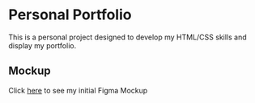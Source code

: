 # Personal Portfolio
This is a personal project designed to develop my HTML/CSS skills and display my portfolio.

## Mockup
Click [here](https://www.figma.com/design/G5bTIjk4Y4VQezBr841usA/Portfolio-Mockup?node-id=1-14&t=Q83mepWTOUwE5XRx-1) to see my initial Figma Mockup
